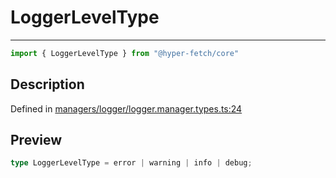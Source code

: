 

# LoggerLevelType

<div class="api-docs__separator" data-reactroot="">

---

</div><div class="api-docs__import" data-reactroot="">

```ts
import { LoggerLevelType } from "@hyper-fetch/core"
```

</div><div class="api-docs__section">

## Description

</div><div class="api-docs__description"><span class="api-docs__do-not-parse">



</span></div><p class="api-docs__definition">

Defined in [managers/logger/logger.manager.types.ts:24](https://github.com/BetterTyped/hyper-fetch/blob/c746dc1f/packages/core/src/managers/logger/logger.manager.types.ts#L24)

</p><div class="api-docs__section">

## Preview

</div><div class="api-docs__preview type single">

```ts
type LoggerLevelType = error | warning | info | debug;
```

</div>